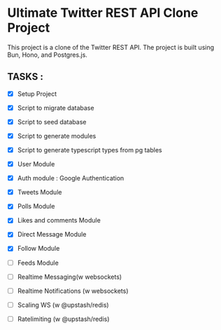 Ultimate Twitter REST API Clone Project
=======================================
This project is a clone of the Twitter REST API. The project is built using Bun, Hono, and Postgres.js.

TASKS :
-------
- [x] Setup Project
- [x] Script to migrate database
- [x] Script to seed database
- [x] Script to generate modules
- [x] Script to generate typescript types from pg tables
- [x] User Module
- [x] Auth module : Google Authentication
- [x] Tweets Module
- [x] Polls Module
- [x] Likes and comments Module
- [x] Direct Message Module
- [x] Follow Module
- [ ] Feeds Module
- [ ] Realtime Messaging(w websockets)
- [ ] Realtime Notifications (w websockets)
- [ ] Scaling WS (w @upstash/redis)
- [ ] Ratelimiting (w @upstash/redis)

